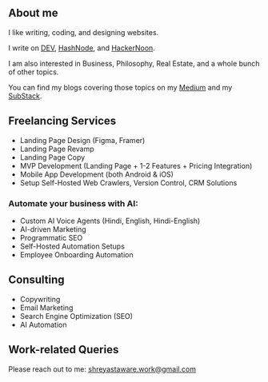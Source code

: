 ## About me

I like writing, coding, and designing websites.

I write on [DEV](https://dev.to/shreyastaware), [HashNode](https://shreyastaware.hashnode.dev/), and [HackerNoon](https://hackernoon.com/u/shreyastaware).

I am also interested in Business, Philosophy, Real Estate, and a whole bunch of other topics.

You can find my blogs covering those topics on my [Medium](https://medium.com/@shreyastaware) and my [SubStack](https://shreyastaware.substack.com/).

## Freelancing Services

- Landing Page Design (Figma, Framer)
- Landing Page Revamp
- Landing Page Copy
- MVP Development (Landing Page + 1-2 Features + Pricing Integration)
- Mobile App Development (both Android & iOS)
- Setup Self-Hosted Web Crawlers, Version Control, CRM Solutions

### Automate your business with AI:
- Custom AI Voice Agents (Hindi, English, Hindi-English)
- AI-driven Marketing
- Programmatic SEO
- Self-Hosted Automation Setups
- Employee Onboarding Automation

## Consulting

- Copywriting
- Email Marketing
- Search Engine Optimization (SEO)
- AI Automation

## Work-related Queries

Please reach out to me: shreyastaware.work@gmail.com